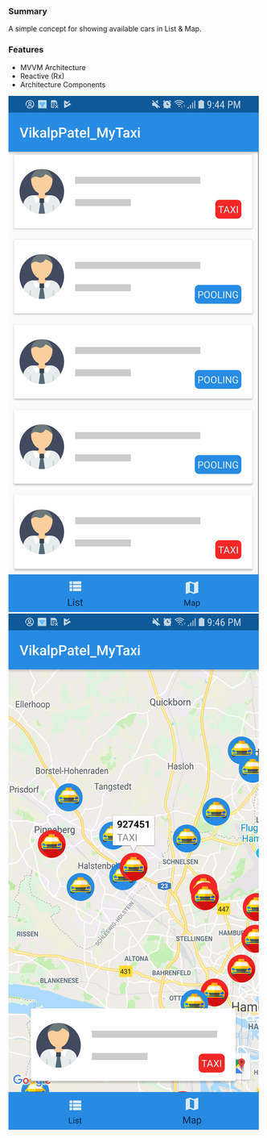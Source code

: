 ### Summary
A simple concept for showing available cars in List & Map.

### Features

- MVVM Architecture
- Reactive (Rx)
- Architecture Components

![List](https://github.com/vikalppatelce/MapList/blob/master/device-2019-01-26-214439.png)
![Map](https://github.com/vikalppatelce/MapList/blob/master/device-2019-01-26-214618.png)

